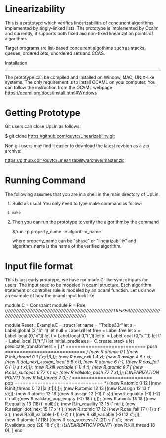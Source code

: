 
# Linearizability

This is a prototype which verifies linearizabilitis of concurrent algorithms implemented by singly-linked lists. 
The prototype is implemented by Ocalm and currently, it supports both fixed and non-fixed linearization points of algorithms. 

Target programs are list-based concurrent algothims such as stacks, queues, ordered sets, unordered sets and CCAS.

Installation
************

The prototype can be compiled and installed on Window, MAC, UNIX-like systems. The only requirement is to install OCAML on your 
computer.  You can follow the instruction from the OCAML webpage https://ocaml.org/docs/install.html#Windows  

Getting Prototype
===============

   Git users can clone UpLin as follows:

   $ git clone https://github.com/quytc/Linearizability.git

   Non git users may find it easier to download the latest revision as
   a zip archive:

   https://github.com/quytc/Linearizability/archive/master.zip

Running Command
==================

   The following assumes that you are in a shell in the main directory
   of UpLin.

   1. Build as usual. You only need to type make command as follow:
      
     $ make

   2. Then you can run the prototype to verify the algorithm by the command 
   
      $/run -p property_name -e algorithm_name

      where property_name can be "shape" or "linearizability" and algorithm_name is the name of the verified algorithm.

Input file format
==================   
This is just early prototype, we have not made C-like syntax inputs for users. The input need to be modeled in ocaml structure. Each algorithm statement or controller rule is modeled by an ocaml function. Let us show an example of how the ocaml input look like

module C = Constraint
  module R = Rule   
(*////////////////////////////////////////////////////////////////////TREIBER//////////////////////////////////////////////////////////////////////*)

module Reset : Example.E = struct
  let name = "Treibe33r"
  let s = Label.global (3,"S", 1)
  let null = Label.nil
  let free = Label.free
  let x = Label.local (0,"x",1)
  let t = Label.local (1,"t",1)
  let x' = Label.local (0,"x'",1)
  let t' = Label.local (1,"t'",1)
  let initial_predicates  =
  C.create_stack s 
  let predicate_transformers =
   [
    (* ============================ push ============================ *)
   (new R.atomic 0 1 [(new R.init_thread 0 1 [|x;t|]);]);
   (new R.new_cell 1 4 x);
   (new R.assign 4 5 t s);
   (new R.dot_next_assign_local 5 6 x t);
   (new R.atomic 6 (-1) [(new R.cas_fail 6 (-1) s t x);]);
   (new R.kill_variable (-1) 4 t);
   (new R.atomic 6 7 [ (new R.cas_success 6 77 s t x);
   (new R.validate_push 77 7 x);]); (*LINEARIZATION POINT*)
   (new R.kill_thread 7 0);
   (* ============================ pop =============================== *)
   (new R.atomic 0 12 [(new R.init_thread 0 12 [|x';t'|]);]);
   (new R.atomic 12 13 [(new R.assign 12 13 t' s);]);
   (new R.atomic 12 18 [(new R.assign 12 (-1) t' s);(new R.equality (-1) (-2) t' null);(new R.validate_pop_empty (-2) 18 t');]);
   (new R.atomic 13 18 [(new R.equality 13 (18) t' null);]);
   (new R.in_equality 13 15 t' null);
   (new R.assign_dot_next 15 17 x' t');
   (new R.atomic 17 12 [(new R.cas_fail 17 (-1) s t' x'); 
   (new R.kill_variable (-1) (-2) t');(new R.kill_variable (-2) 12 x');]);		
   (new R.atomic 17 (18) [(new R.cas_success 17 (21) s t' x');
   (new R.validate_pop (21) 18 t');]); (*LINEARIZATION POINT*)
   (new R.kill_thread 18 0);
  ]
end



